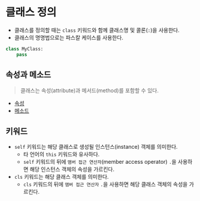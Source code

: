 # 클래스 정의

- 클래스를 정의할 때는 `class` 키워드와 함께 클래스명 및 콜론(`:`)을 사용한다.
- 클래스의 명명법으로는 파스칼 케이스를 사용한다.

```py
class MyClass:
    pass
```

## 속성과 메소드

> 클래스는 속성(attribute)과 메서드(method)를 포함할 수 있다.

- [속성](./definition/attribute.md)
- [메소드](./definition/method.md)

## 키워드

- `self` 키워드는 해당 클래스로 생성될 인스턴스(instance) 객체를 의미한다.
  - 타 언어의 `this` 키워드와 유사하다.
  - `self` 키워드의 뒤에 `맴버 접근 연산자`(member access operator) `.`을 사용하면 해당 인스턴스 객체의 속성을 가르킨다.
- `cls` 키워드는 해당 클래스 객체를 의미한다.
  - `cls` 키워드의 뒤에 `맴버 접근 연산자` `.`을 사용하면 해당 클래스 객체의 속성을 가르킨다.
